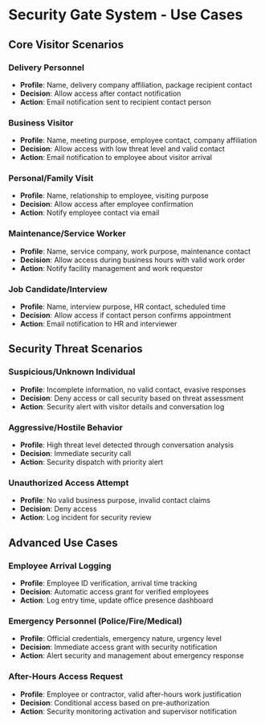 # Security Gate System - Use Cases

## Core Visitor Scenarios

### **Delivery Personnel**
- **Profile**: Name, delivery company affiliation, package recipient contact
- **Decision**: Allow access after contact notification
- **Action**: Email notification sent to recipient contact person

### **Business Visitor**
- **Profile**: Name, meeting purpose, employee contact, company affiliation
- **Decision**: Allow access with low threat level and valid contact
- **Action**: Email notification to employee about visitor arrival

### **Personal/Family Visit**
- **Profile**: Name, relationship to employee, visiting purpose
- **Decision**: Allow access after employee confirmation
- **Action**: Notify employee contact via email

### **Maintenance/Service Worker**
- **Profile**: Name, service company, work purpose, maintenance contact
- **Decision**: Allow access during business hours with valid work order
- **Action**: Notify facility management and work requestor

### **Job Candidate/Interview**
- **Profile**: Name, interview purpose, HR contact, scheduled time
- **Decision**: Allow access if contact person confirms appointment
- **Action**: Email notification to HR and interviewer

## Security Threat Scenarios

### **Suspicious/Unknown Individual**
- **Profile**: Incomplete information, no valid contact, evasive responses
- **Decision**: Deny access or call security based on threat assessment
- **Action**: Security alert with visitor details and conversation log

### **Aggressive/Hostile Behavior**
- **Profile**: High threat level detected through conversation analysis
- **Decision**: Immediate security call
- **Action**: Security dispatch with priority alert

### **Unauthorized Access Attempt**
- **Profile**: No valid business purpose, invalid contact claims
- **Decision**: Deny access
- **Action**: Log incident for security review

## Advanced Use Cases

### **Employee Arrival Logging**
- **Profile**: Employee ID verification, arrival time tracking
- **Decision**: Automatic access grant for verified employees  
- **Action**: Log entry time, update office presence dashboard

### **Emergency Personnel (Police/Fire/Medical)**
- **Profile**: Official credentials, emergency nature, urgency level
- **Decision**: Immediate access grant with security notification
- **Action**: Alert security and management about emergency response

### **After-Hours Access Request**
- **Profile**: Employee or contractor, valid after-hours work justification
- **Decision**: Conditional access based on pre-authorization
- **Action**: Security monitoring activation and supervisor notification
